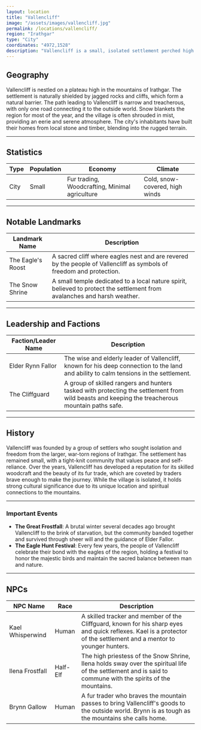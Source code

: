 ```yaml
---
layout: location
title: "Vallencliff"
image: "/assets/images/vallencliff.jpg"
permalink: /locations/vallencliff/
region: "Irathgar"
type: "City"
coordinates: "4972,1528"
description: "Vallencliff is a small, isolated settlement perched high upon a plateau in the mountainous region of Irathgar. The city enjoys a natural defense provided by the surrounding cliffs, with eagles often seen soaring through the crisp mountain air."
---
```


## Geography

Vallencliff is nestled on a plateau high in the mountains of Irathgar. The settlement is naturally shielded by jagged rocks and cliffs, which form a natural barrier. The path leading to Vallencliff is narrow and treacherous, with only one road connecting it to the outside world. Snow blankets the region for most of the year, and the village is often shrouded in mist, providing an eerie and serene atmosphere. The city's inhabitants have built their homes from local stone and timber, blending into the rugged terrain.

---

## Statistics

| Type                | Population | Economy                     | Climate                |
|---------------------|------------|-----------------------------|------------------------|
| City   | Small        | Fur trading, Woodcrafting, Minimal agriculture | Cold, snow-covered, high winds |

---

## Notable Landmarks

| Landmark Name              | Description                                                                                     |
|----------------------------|-------------------------------------------------------------------------------------------------|
| The Eagle's Roost           | A sacred cliff where eagles nest and are revered by the people of Vallencliff as symbols of freedom and protection. |
| The Snow Shrine             | A small temple dedicated to a local nature spirit, believed to protect the settlement from avalanches and harsh weather. |

---

## Leadership and Factions

| Faction/Leader Name         | Description                                                                                     |
|-----------------------------|-------------------------------------------------------------------------------------------------|
| Elder Rynn Fallor            | The wise and elderly leader of Vallencliff, known for his deep connection to the land and ability to calm tensions in the settlement. |
| The Cliffguard               | A group of skilled rangers and hunters tasked with protecting the settlement from wild beasts and keeping the treacherous mountain paths safe. |

---

## History

Vallencliff was founded by a group of settlers who sought isolation and freedom from the larger, war-torn regions of Irathgar. The settlement has remained small, with a tight-knit community that values peace and self-reliance. Over the years, Vallencliff has developed a reputation for its skilled woodcraft and the beauty of its fur trade, which are coveted by traders brave enough to make the journey. While the village is isolated, it holds strong cultural significance due to its unique location and spiritual connections to the mountains.

---

### Important Events

- **The Great Frostfall**: A brutal winter several decades ago brought Vallencliff to the brink of starvation, but the community banded together and survived through sheer will and the guidance of Elder Fallor.
- **The Eagle Hunt Festival**: Every few years, the people of Vallencliff celebrate their bond with the eagles of the region, holding a festival to honor the majestic birds and maintain the sacred balance between man and nature.

---

## NPCs

| NPC Name                | Race     | Description                                           |
|-------------------------|----------|-------------------------------------------------------|
| Kael Whisperwind         | Human    | A skilled tracker and member of the Cliffguard, known for his sharp eyes and quick reflexes. Kael is a protector of the settlement and a mentor to younger hunters. |
| Ilena Frostfall           | Half-Elf | The high priestess of the Snow Shrine, Ilena holds sway over the spiritual life of the settlement and is said to commune with the spirits of the mountains. |
| Brynn Gallow             | Human    | A fur trader who braves the mountain passes to bring Vallencliff's goods to the outside world. Brynn is as tough as the mountains she calls home. |

